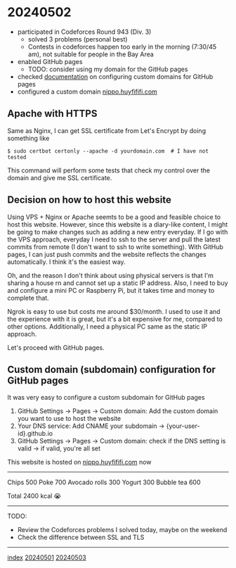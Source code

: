 <head><meta name="viewport" content="width=device-width, initial-scale=1.0, user-scalable=yes" /></head>

# 20240502

- participated in Codeforces Round 943 (Div. 3)
	- solved 3 problems (personal best)
	- Contests in codeforces happen too early in the morning (7:30/45 am), not suitable for people in the Bay Area
- enabled GitHub pages
	- TODO: consider using my domain for the GitHub pages
- checked [documentation](https://docs.github.com/en/pages/configuring-a-custom-domain-for-your-github-pages-site/about-custom-domains-and-github-pages) on configuring custom domains for GitHub pages
- configured a custom domain [nippo.huyfififi.com](https://nippo.huyfififi.com)

## Apache with HTTPS

Same as Nginx, I can get SSL certificate from Let\'s Encrypt by doing something like

```
$ sudo certbot certonly --apache -d yourdomain.com  # I have not tested
```

This command will perform some tests that check my control over the domain and give me SSL certificate.

## Decision on how to host this website

Using VPS + Nginx or Apache seemts to be a good and feasible choice to host this website. However, since this website is a diary-like content, I might be going to make changes such as adding a new entry everyday. If I go with the VPS approach, everyday I need to ssh to the server and pull the latest commits from remote (I don\'t want to ssh to write something). With GitHub pages, I can just push commits and the website reflects the changes automatically. I think it\'s the easiest way.

Oh, and the reason I don\'t think about using physical servers is that I\'m sharing a house rn and cannot set up a static IP address. Also, I need to buy and configure a mini PC or Raspberry Pi, but it takes time and money to complete that.

Ngrok is easy to use but costs me around $30/month. I used to use it and the experience with it is great, but it\'s a bit expensive for me, compared to other options. Additionally, I need a physical PC same as the static IP approach.

Let\'s proceed with GitHub pages.

## Custom domain (subdomain) configuration for GitHub pages

It was very easy to configure a custom subdomain for GitHub pages

1. GitHub Settings -> Pages -> Custom domain: Add the custom domain you want to use to host the website
1. Your DNS service: Add CNAME your subdomain -> {your-user-id}.github.io
1. GitHub Settings -> Pages -> Custom domain: check if the DNS setting is valid -> if valid, you're all set

This website is hosted on [nippo.huyfififi.com](https://nippo.huyfififi.com) now

---

Chips 500
Poke 700
Avocado rolls 300
Yogurt 300
Bubble tea 600

Total 2400 kcal :sob:

---

TODO:

- Review the Codeforces problems I solved today, maybe on the weekend
- Check the difference between SSL and TLS

---

[index](../../index.html)
[20240501](./20240501.html)
[20240503](./20240503.html)
